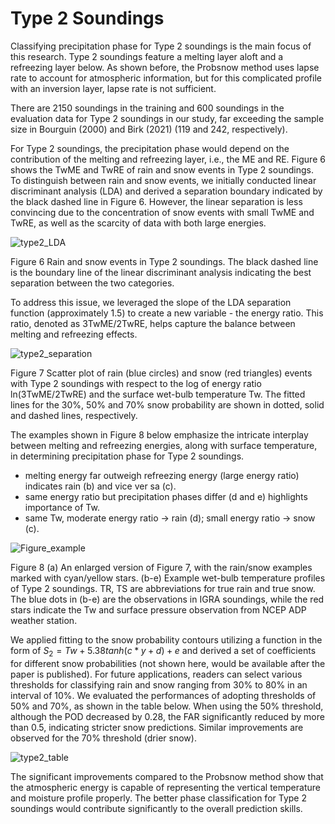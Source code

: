# Type 2 Soundings

Classifying precipitation phase for Type 2 soundings is the main focus of this research. Type 2 soundings feature a melting layer aloft and a refreezing layer below.  As shown before, the Probsnow method uses lapse rate to account for atmospheric information, but for this complicated profile with an inversion layer, lapse rate is not sufficient. 

There are 2150 soundings in the training and 600 soundings in the evaluation data for Type 2 soundings in our study, far exceeding the sample size in Bourguin (2000) and Birk (2021) (119 and 242, respectively). 

For Type 2 soundings, the precipitation phase would depend on the contribution of the melting and refreezing layer, i.e., the ME and RE. Figure 6 shows the TwME and TwRE of rain and snow events in Type 2 soundings. To distinguish between rain and snow events, we initially conducted linear discriminant analysis (LDA) and derived a separation boundary indicated by the black dashed line in Figure 6. However, the linear separation is less convincing due to the concentration of snow events with small TwME and TwRE, as well as the scarcity of data with both large energies.



![type2_LDA](type2_LDA.png)

Figure 6 Rain and snow events in Type 2 soundings. The black dashed line is the boundary line of the linear discriminant analysis indicating the best separation between the two categories.



To address this issue, we leveraged the slope of the LDA separation function (approximately 1.5) to create a new variable - the energy ratio. This ratio, denoted as 3TwME/2TwRE, helps capture the balance between melting and refreezing effects. 

![type2_separation](type2_separation.png)

Figure 7 Scatter plot of rain (blue circles) and snow (red triangles) events with Type 2 soundings with respect to the log of energy ratio ln(3TwME/2TwRE) and the surface wet-bulb temperature Tw. The fitted lines for the 30%, 50% and 70% snow probability are shown in dotted, solid and dashed lines, respectively. 



The examples shown in Figure 8 below emphasize the intricate interplay between melting and refreezing energies, along with surface temperature, in determining precipitation phase for Type 2 soundings.

- melting energy far outweigh refreezing energy (large energy ratio) indicates rain (b) and vice ver sa (c).
- same energy ratio but precipitation phases differ (d and e) highlights importance of Tw.
- same Tw, moderate energy ratio -> rain (d); small energy ratio -> snow (c).

![Figure_example](Figure_example.png)

Figure 8 (a) An enlarged version of Figure 7, with the rain/snow examples marked with cyan/yellow stars. (b-e) Example wet-bulb temperature profiles of Type 2 soundings. TR, TS are abbreviations for true rain and true snow. The blue dots in (b-e) are the observations in IGRA soundings, while the red stars indicate the Tw and surface pressure observation from NCEP ADP weather station.



We applied fitting to the snow probability contours utilizing a function in the form of $S_2=Tw+5.38tanh(c*y+d)+e$ and derived a set of coefficients for different snow probabilities (not shown here, would be available after the paper is published). For future applications, readers can select various thresholds for classifying rain and snow ranging from 30% to 80% in an interval of 10%. We evaluated the performances of adopting thresholds of 50% and 70%, as shown in the table below. When using the 50% threshold, although the POD decreased by 0.28, the FAR significantly reduced by more than 0.5, indicating stricter snow predictions. Similar improvements are observed for the 70% threshold (drier snow).

![type2_table](type2_table.jpg)

The significant improvements compared to the Probsnow method show that the atmospheric energy is capable of representing the vertical temperature and moisture profile properly. The better phase classification for Type 2 soundings would contribute significantly to the overall prediction skills.